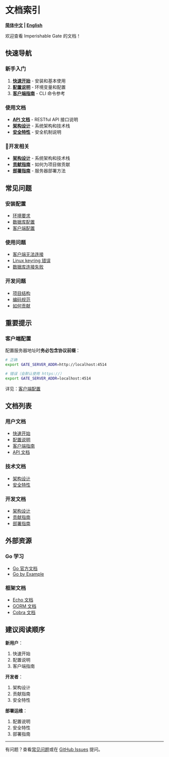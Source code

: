 # 文档索引

**[简体中文](README.md) | [English](README.en.md)**

欢迎查看 Imperishable Gate 的文档！

## 快速导航

### 新手入门

1. **[快速开始](getting-started.md)** - 安装和基本使用
2. **[配置说明](configuration.md)** - 环境变量和配置
3. **[客户端指南](client-guide.md)** - CLI 命令参考

### 使用文档

- **[API 文档](api.md)** - RESTful API 接口说明
- **[架构设计](architecture.md)** - 系统架构和技术栈
- **[安全特性](security.md)** - 安全机制说明

### 👨‍开发相关

- **[架构设计](architecture.md)** - 系统架构和技术栈
- **[贡献指南](contributing.md)** - 如何为项目做贡献
- **[部署指南](deployment.md)** - 服务器部署方法

## 常见问题

### 安装配置

- [环境要求](configuration.md#环境要求)
- [数据库配置](configuration.md#数据库配置)
- [客户端配置](configuration.md#客户端配置)

### 使用问题

- [客户端无法连接](getting-started.md#1-客户端无法连接服务器)
- [Linux keyring 错误](getting-started.md#2-linux-下-keyring-错误)
- [数据库连接失败](getting-started.md#3-数据库连接失败)

### 开发问题

- [项目结构](architecture.md#项目结构)
- [编码规范](contributing.md#代码规范)
- [如何贡献](contributing.md)

## 重要提示

### 客户端配置

配置服务器地址时**务必包含协议前缀**：

```bash
# 正确
export GATE_SERVER_ADDR=http://localhost:4514

# 错误（会默认使用 https://）
export GATE_SERVER_ADDR=localhost:4514
```

详见：[客户端配置](configuration.md#客户端配置)

## 文档列表

### 用户文档
- [快速开始](getting-started.md)
- [配置说明](configuration.md)
- [客户端指南](client-guide.md)
- [API 文档](api.md)

### 技术文档
- [架构设计](architecture.md)
- [安全特性](security.md)

### 开发文档
- [架构设计](architecture.md)
- [贡献指南](contributing.md)
- [部署指南](deployment.md)

## 外部资源

### Go 学习
- [Go 官方文档](https://go.dev/doc/)
- [Go by Example](https://gobyexample.com/)

### 框架文档
- [Echo 文档](https://echo.labstack.com/)
- [GORM 文档](https://gorm.io/docs/)
- [Cobra 文档](https://github.com/spf13/cobra)

## 建议阅读顺序

**新用户**：
1. 快速开始
2. 配置说明
3. 客户端指南

**开发者**：
1. 架构设计
2. 贡献指南
3. 安全特性

**部署运维**：
1. 配置说明
2. 安全特性
3. 部署指南

---

有问题？查看[常见问题](#-常见问题)或在 [GitHub Issues](https://github.com/sokx6/imperishable-gate/issues) 提问。

